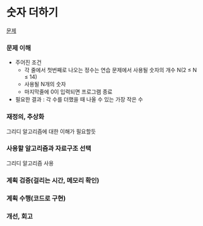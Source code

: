 # 숫자 더하기
[문제](https://www.acmicpc.net/problem/9440)

### 문제 이해
- 주어진 조건  
  - 각 줄에서 첫번째로 나오는 정수는 연습 문제에서 사용될 숫자의 개수 N(2 ≤ N ≤ 14)  
  - 사용될 N개의 숫자  
  - 마지막줄에 0이 입력되면 프로그램 종료  
- 필요한 결과 : 각 수를 더했을 때 나올 수 있는 가장 작은 수

### 재정의, 추상화
그리디 알고리즘에 대한 이해가 필요할듯  

### 사용할 알고리즘과 자료구조 선택
그리디 알고리즘 사용  

### 계획 검증(걸리는 시간, 메모리 확인)

### 계획 수행(코드로 구현)

### 개선, 회고
